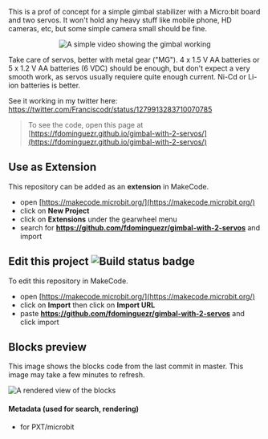 This is a prof of concept for a simple gimbal stabilizer with a Micro:bit board and two servos.
It won't hold any heavy stuff like mobile phone, HD cameras, etc, but some simple camera small should be fine.

<p align="center">
<img src="https://github.com/fdominguezr/gimbal-with-2-servos/blob/master/Franciscodr_Gimbal_MicroBit_test1.gif" alt="A simple video showing the gimbal working" >
</p>

Take care of servos, better with metal gear ("MG").
4 x 1.5 V AA batteries or 5 x 1.2 V AA batteries (6 VDC) should be enough, but don't expect a very smooth work, as servos usually requiere quite enough current. Ni-Cd or Li-ion batteries is better.

See it working in my twitter here: https://twitter.com/Franciscodr/status/1279913283710070785

> To see the code, open this page at [https://fdominguezr.github.io/gimbal-with-2-servos/](https://fdominguezr.github.io/gimbal-with-2-servos/)

## Use as Extension

This repository can be added as an **extension** in MakeCode.

* open [https://makecode.microbit.org/](https://makecode.microbit.org/)
* click on **New Project**
* click on **Extensions** under the gearwheel menu
* search for **https://github.com/fdominguezr/gimbal-with-2-servos** and import

## Edit this project ![Build status badge](https://github.com/fdominguezr/gimbal-with-2-servos/workflows/MakeCode/badge.svg)

To edit this repository in MakeCode.

* open [https://makecode.microbit.org/](https://makecode.microbit.org/)
* click on **Import** then click on **Import URL**
* paste **https://github.com/fdominguezr/gimbal-with-2-servos** and click import

## Blocks preview

This image shows the blocks code from the last commit in master.
This image may take a few minutes to refresh.

![A rendered view of the blocks](https://github.com/fdominguezr/gimbal-with-2-servos/raw/master/.github/makecode/blocks.png)

#### Metadata (used for search, rendering)

* for PXT/microbit
<script src="https://makecode.com/gh-pages-embed.js"></script><script>makeCodeRender("{{ site.makecode.home_url }}", "{{ site.github.owner_name }}/{{ site.github.repository_name }}");</script>
